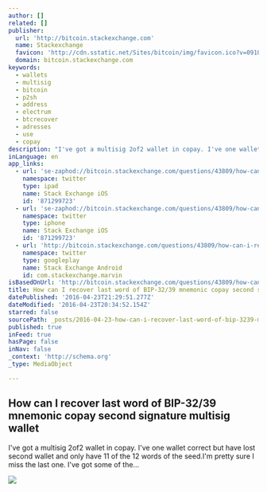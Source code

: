 ```yaml
---
author: []
related: []
publisher:
  url: 'http://bitcoin.stackexchange.com'
  name: Stackexchange
  favicon: 'http://cdn.sstatic.net/Sites/bitcoin/img/favicon.ico?v=0910168c5c65'
  domain: bitcoin.stackexchange.com
keywords:
  - wallets
  - multisig
  - bitcoin
  - p2sh
  - address
  - electrum
  - btcrecover
  - adresses
  - use
  - copay
description: "I've got a multisig 2of2 wallet in copay. I've one wallet correct but have lost second wallet and only have 11 of the 12 words of the seed.I'm pretty sure I miss the last one. I've got some of the..."
inLanguage: en
app_links:
  - url: 'se-zaphod://bitcoin.stackexchange.com/questions/43809/how-can-i-recover-last-word-of-bip-32-39-mnemonic-copay-second-signature-multisi'
    namespace: twitter
    type: ipad
    name: Stack Exchange iOS
    id: '871299723'
  - url: 'se-zaphod://bitcoin.stackexchange.com/questions/43809/how-can-i-recover-last-word-of-bip-32-39-mnemonic-copay-second-signature-multisi'
    namespace: twitter
    type: iphone
    name: Stack Exchange iOS
    id: '871299723'
  - url: 'http://bitcoin.stackexchange.com/questions/43809/how-can-i-recover-last-word-of-bip-32-39-mnemonic-copay-second-signature-multisi'
    namespace: twitter
    type: googleplay
    name: Stack Exchange Android
    id: com.stackexchange.marvin
isBasedOnUrl: 'http://bitcoin.stackexchange.com/questions/43809/how-can-i-recover-last-word-of-bip-32-39-mnemonic-copay-second-signature-multisi'
title: How can I recover last word of BIP-32/39 mnemonic copay second signature multisig wallet
datePublished: '2016-04-23T21:29:51.277Z'
dateModified: '2016-04-23T20:34:52.154Z'
starred: false
sourcePath: _posts/2016-04-23-how-can-i-recover-last-word-of-bip-3239-mnemonic-copay-seco.md
published: true
inFeed: true
hasPage: false
inNav: false
_context: 'http://schema.org'
_type: MediaObject

---
```

<article style=""><h1>How can I recover last word of BIP-32/39 mnemonic copay second signature multisig wallet</h1><p>I've got a multisig 2of2 wallet in copay. I've one wallet correct but have lost second wallet and only have 11 of the 12 words of the seed.I'm pretty sure I miss the last one. I've got some of the...</p><img src="http://cdn.sstatic.net/Sites/bitcoin/img/apple-touch-icon.png?v=a43e5a337e6b&amp;a" /></article>